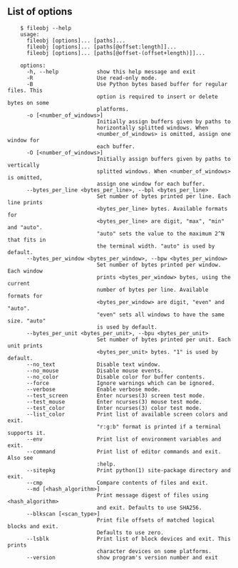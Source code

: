 ## List of options

        $ fileobj --help
        usage: 
          fileobj [options]... [paths]...
          fileobj [options]... [paths[@offset:length]]...
          fileobj [options]... [paths[@offset-(offset+length)]]...
        
        options:
          -h, --help            show this help message and exit
          -R                    Use read-only mode.
          -B                    Use Python bytes based buffer for regular files. This
                                option is required to insert or delete bytes on some
                                platforms.
          -o [<number_of_windows>]
                                Initially assign buffers given by paths to
                                horizontally splitted windows. When
                                <number_of_windows> is omitted, assign one window for
                                each buffer.
          -O [<number_of_windows>]
                                Initially assign buffers given by paths to vertically
                                splitted windows. When <number_of_windows> is omitted,
                                assign one window for each buffer.
          --bytes_per_line <bytes_per_line>, --bpl <bytes_per_line>
                                Set number of bytes printed per line. Each line prints
                                <bytes_per_line> bytes. Available formats for
                                <bytes_per_line> are digit, "max", "min" and "auto".
                                "auto" sets the value to the maximum 2^N that fits in
                                the terminal width. "auto" is used by default.
          --bytes_per_window <bytes_per_window>, --bpw <bytes_per_window>
                                Set number of bytes printed per window. Each window
                                prints <bytes_per_window> bytes, using the current
                                number of bytes per line. Available formats for
                                <bytes_per_window> are digit, "even" and "auto".
                                "even" sets all windows to have the same size. "auto"
                                is used by default.
          --bytes_per_unit <bytes_per_unit>, --bpu <bytes_per_unit>
                                Set number of bytes printed per unit. Each unit prints
                                <bytes_per_unit> bytes. "1" is used by default.
          --no_text             Disable text window.
          --no_mouse            Disable mouse events.
          --no_color            Disable color for buffer contents.
          --force               Ignore warnings which can be ignored.
          --verbose             Enable verbose mode.
          --test_screen         Enter ncurses(3) screen test mode.
          --test_mouse          Enter ncurses(3) mouse test mode.
          --test_color          Enter ncurses(3) color test mode.
          --list_color          Print list of available screen colors and exit.
                                "r:g:b" format is printed if a terminal supports it.
          --env                 Print list of environment variables and exit.
          --command             Print list of editor commands and exit. Also see
                                :help.
          --sitepkg             Print python(1) site-package directory and exit.
          --cmp                 Compare contents of files and exit.
          --md [<hash_algorithm>]
                                Print message digest of files using <hash_algorithm>
                                and exit. Defaults to use SHA256.
          --blkscan [<scan_type>]
                                Print file offsets of matched logical blocks and exit.
                                Defaults to use zero.
          --lsblk               Print list of block devices and exit. This prints
                                character devices on some platforms.
          --version             show program's version number and exit
